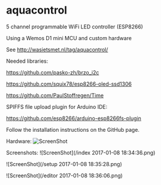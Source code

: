 # aquacontrol
5 channel programmable WiFi LED controller (ESP8266)

Using a Wemos D1 mini MCU and custom hardware

See http://wasietsmet.nl/tag/aquacontrol/


Needed libraries:

https://github.com/pasko-zh/brzo_i2c

https://github.com/squix78/esp8266-oled-ssd1306

https://github.com/PaulStoffregen/Time

SPIFFS file upload plugin for Arduino IDE:

https://github.com/esp8266/arduino-esp8266fs-plugin

Follow the installation instructions on the GitHub page.

Hardware:
![ScreenShot](http://wasietsmet.nl/wp-content/uploads/2016/11/OLEDflash1.jpg)

Screenshots:
![ScreenShot](/index 2017-01-08 18:34:36.png)

![ScreenShot](/setup 2017-01-08 18:35:28.png)

![ScreenShot](/editor 2017-01-08 18:36:06.png)
